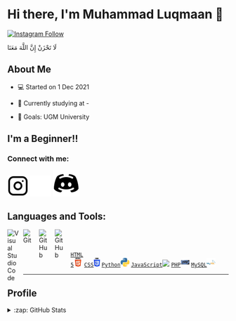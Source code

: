 # Hi there, I'm Muhammad Luqmaan 👋 

[![Instagram Follow](https://img.shields.io/badge/-Follow%20%40muhammad.luqmaan__-blue?logo=instagram)](https://www.instagram.com/muhammad.luqmaan_/)

<p style="padding-left: -1000px;">لَا تَحْزَنْ إِنَّ اللَّهَ مَعَنَا</p>

<h2> About Me</h2>

- 💻 Started on 1 Dec 2021 

- 🎒 Currently studying at -

- 🥅 Goals: UGM University


## I'm a Beginner!!

### Connect with me:


[![website](./img/instagram-light.svg)](https://www.instagram.com/muhammad.luqmaan_/#gh-light-mode-only)
[![website](./img/instagram-dark.svg)](https://www.instagram.com/muhammad.luqmaan_/#gh-dark-mode-only)
[![website](./img/discord-dark.svg)](https://www.instagram.com/muhammad.luqmaan_/#gh-dark-mode-only)

## Languages and Tools:

[<img align="left" alt="Visual Studio Code" width="26px" src="https://cdn.jsdelivr.net/gh/devicons/devicon/icons/vscode/vscode-original.svg" style="padding-right:10px;" />][webdevplaylist]
[<img align="left" alt="Git" width="26px" src="https://cdn.jsdelivr.net/gh/devicons/devicon/icons/git/git-original.svg" style="padding-right:10px;" />][webdevplaylist]
[<img align="left" alt="GitHub" width="26px" src="https://user-images.githubusercontent.com/3369400/139447912-e0f43f33-6d9f-45f8-be46-2df5bbc91289.png" style="padding-right:10px;" />](https://github.com/Maan-py/#gh-dark-mode-only)
[<img align="left" alt="GitHub" width="26px" src="https://user-images.githubusercontent.com/3369400/139448065-39a229ba-4b06-434b-bc67-616e2ed80c8f.png" style="padding-right:10px;" />](https://github.com/Maan-py/#gh-light-mode-only)

</br>
</br>

<code><a href="https://www.w3.org/html/" target="_blank"><span>HTML 5</span><img height="20" src="https://raw.githubusercontent.com/WilloIzCitron/WilloIzCitron/447d57790bc691f7d3cfd303ee6826543d14d1e9/HTML5_Logo.svg"></a></code>
  <code><a href="https://www.w3schools.com/css/" target="_blank"><span>CSS</span><img height="20" src="https://github.com/WilloIzCitron/WilloIzCitron/blob/main/CSS3_logo_and_wordmark.svg.png"></a></code>
   <code><a href="https://www.python.org" target="_blank"><span>Python</span><img height="20" src="https://raw.githubusercontent.com/WilloIzCitron/WilloIzCitron/447d57790bc691f7d3cfd303ee6826543d14d1e9/Python-logo-notext.svg"></a></code>
   <code><a href="https://developer.mozilla.org/en-US/docs/Web/JavaScript" target="_blank"><span>JavaScript</span><img height="20" src="https://upload.wikimedia.org/wikipedia/commons/thumb/6/6a/JavaScript-logo.png/600px-JavaScript-logo.png"></a></code>
  <code><a href="https://www.php.net/" target="_blank"><span>PHP</span><img height="20" src="https://raw.githubusercontent.com/devicons/devicon/master/icons/php/php-original.svg"></a></code>
  <code><a href="https://www.mysql.com/" target="_blank"><span>MySQL</span><img height="20" src="https://raw.githubusercontent.com/devicons/devicon/master/icons/mysql/mysql-original-wordmark.svg"></a></code>
  
---

## Profile

<details>
  <summary>:zap: GitHub Stats</summary>

 [![Top Langs](https://github-readme-stats.vercel.app/api/top-langs/?username=Maan-py&layout=compact)](https://github.com/anuraghazra/github-readme-stats)

![Maan's GitHub stats](https://github-readme-stats.vercel.app/api?username=Maan-py&show_icons=true&theme=radical)

<p><img align="center" src="https://github-readme-streak-stats.herokuapp.com/?user=Maan-py&" alt="miezbot" /></p>
</details>

[website]: https://codeSTACKr.com
[course]: http://vsCodeHero.com
[twitter]: https://twitter.com/codeSTACKr
[youtube]: https://youtube.com/codeSTACKr
[instagram]: https://instagram.com/codeSTACKr
[linkedin]: https://linkedin.com/in/codeSTACKr
[webdevplaylist]: https://www.youtube.com/playlist?list=PLkwxH9e_vrAJ0WbEsFA9W3I1W-g_BTsbt
[jsplaylist]: https://www.youtube.com/playlist?list=PLkwxH9e_vrALRJKu7wfXby3MKeflhTu6B
[cssplaylist]: https://www.youtube.com/playlist?list=PLkwxH9e_vrALSdvZuEh6gqQdmDoDIoqz4
[reactplaylist]: https://www.youtube.com/playlist?list=PLkwxH9e_vrAK4TdffpxKY3QGyHCpxFcQ0
